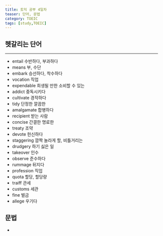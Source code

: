 ```yaml
---
title: 토익 공부 4일차
teaser: 단어, 문법
category: TOEIC
tags: [study,TOEIC]
---
```


## 헷갈리는 단어
* * *
- entail 수반하다, 부과하다
- means 부, 수단
- embark 승선하다, 착수하다
- vocation 직업
- expendable 희생될 만한 소비할 수 있는
- addict 중독시키다
- cultivate 경작하다
- tidy 단정한 깔끔한
- amalgamate 합병하다
- recipient 받는 사람
- concise 간결한 명료한
- treaty 조약
- devote 헌신하다
- staggering 깜짝 놀라게 할, 비틀거리는
- drudgery 하기 싫은 일
- takeover 인수
- observe 준수하다
- rummage 뒤지다
- profession 직업
- quota 할당, 할당량
- traiff 관세
- customs 세관
- fine 벌금
- allege 우기다

## 문법

- 

